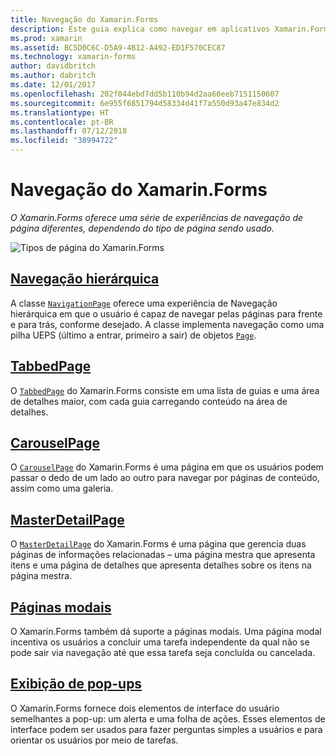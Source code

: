 ```yaml
---
title: Navegação do Xamarin.Forms
description: Este guia explica como navegar em aplicativos Xamarin.Forms. O Xamarin.Forms oferece uma série de experiências de navegação de página diferentes, dependendo do tipo de página sendo usado.
ms.prod: xamarin
ms.assetid: BC5D0C6C-D5A9-4B12-A492-ED1F570CEC87
ms.technology: xamarin-forms
author: davidbritch
ms.author: dabritch
ms.date: 12/01/2017
ms.openlocfilehash: 202f044ebd7dd5b110b94d2aa60eeb7151150607
ms.sourcegitcommit: 6e955f6851794d58334d41f7a550d93a47e834d2
ms.translationtype: HT
ms.contentlocale: pt-BR
ms.lasthandoff: 07/12/2018
ms.locfileid: "38994722"
---
```

# <a name="xamarinforms-navigation"></a>Navegação do Xamarin.Forms

_O Xamarin.Forms oferece uma série de experiências de navegação de página diferentes, dependendo do tipo de página sendo usado._

![](images/page-types.png "Tipos de página do Xamarin.Forms")

## <a name="hierarchical-navigationhierarchicalmd"></a>[Navegação hierárquica](hierarchical.md)

A classe [`NavigationPage`](xref:Xamarin.Forms.NavigationPage) oferece uma experiência de Navegação hierárquica em que o usuário é capaz de navegar pelas páginas para frente e para trás, conforme desejado. A classe implementa navegação como uma pilha UEPS (último a entrar, primeiro a sair) de objetos [`Page`](xref:Xamarin.Forms.Page).

## <a name="tabbedpagetabbed-pagemd"></a>[TabbedPage](tabbed-page.md)

O [`TabbedPage`](xref:Xamarin.Forms.TabbedPage) do Xamarin.Forms consiste em uma lista de guias e uma área de detalhes maior, com cada guia carregando conteúdo na área de detalhes.

## <a name="carouselpagecarousel-pagemd"></a>[CarouselPage](carousel-page.md)

O [`CarouselPage`](xref:Xamarin.Forms.CarouselPage) do Xamarin.Forms é uma página em que os usuários podem passar o dedo de um lado ao outro para navegar por páginas de conteúdo, assim como uma galeria.

## <a name="masterdetailpagemaster-detail-pagemd"></a>[MasterDetailPage](master-detail-page.md)

O [`MasterDetailPage`](xref:Xamarin.Forms.MasterDetailPage) do Xamarin.Forms é uma página que gerencia duas páginas de informações relacionadas – uma página mestra que apresenta itens e uma página de detalhes que apresenta detalhes sobre os itens na página mestra.

## <a name="modal-pagesmodalmd"></a>[Páginas modais](modal.md)

O Xamarin.Forms também dá suporte a páginas modais. Uma página modal incentiva os usuários a concluir uma tarefa independente da qual não se pode sair via navegação até que essa tarefa seja concluída ou cancelada.

## <a name="displaying-pop-upspop-upsmd"></a>[Exibição de pop-ups](pop-ups.md)

O Xamarin.Forms fornece dois elementos de interface do usuário semelhantes a pop-up: um alerta e uma folha de ações. Esses elementos de interface podem ser usados para fazer perguntas simples a usuários e para orientar os usuários por meio de tarefas.
